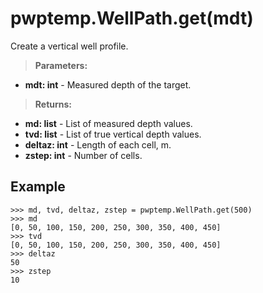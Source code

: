 # pwptemp.WellPath.get(mdt) #

Create a vertical well profile.

> **Parameters:** 
* **mdt: int** - Measured depth of the target.

> **Returns:** 
* **md: list** - List of measured depth values.
* **tvd: list** - List of true vertical depth values.
* **deltaz: int** - Length of each cell, m.
* **zstep: int** - Number of cells.

## Example ##

```
>>> md, tvd, deltaz, zstep = pwptemp.WellPath.get(500)
>>> md
[0, 50, 100, 150, 200, 250, 300, 350, 400, 450]
>>> tvd
[0, 50, 100, 150, 200, 250, 300, 350, 400, 450]
>>> deltaz
50
>>> zstep
10
```

